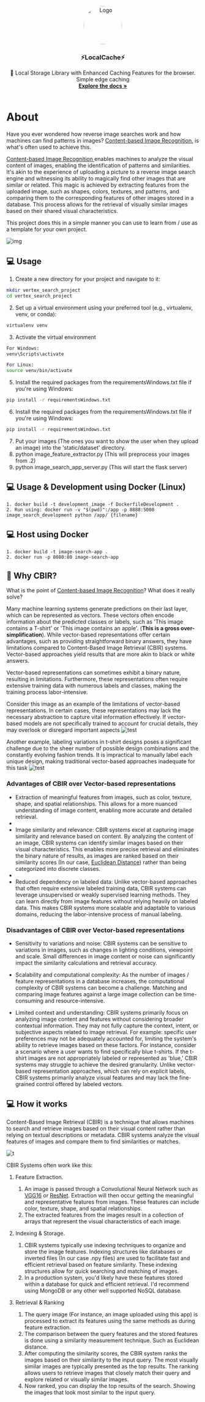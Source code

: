 <br />
<div align="center">
  <a >
    <img src="git/logo.png" alt="Logo" width="100" height="100" style="border-radius: 100%">
  </a>

  <h3 align="center">⚡LocalCache⚡</h3>

  <p align="center">
    🤖 Local Storage Library with Enhanced Caching Features for the browser. 
    <br>Simple edge caching
    <br />
    <a href="https://github.com//Samuel-Hinchliffe/LocalCache"><strong>Explore the docs »</strong></a>
    <br />
    <br />
  </p>
</div>

# About

Have you ever wondered how reverse image searches work and how machines can find patterns in images? <a href="https://en.wikipedia.org/wiki/Content-based_image_retrieval#:~:text=%22Content%2Dbased%22%20means%20that,derived%20from%20the%20image%20itself.">Content-based Image Recognition.</a> is what's often used to achieve this.

<a href="https://en.wikipedia.org/wiki/Content-based_image_retrieval#:~:text=%22Content%2Dbased%22%20means%20that,derived%20from%20the%20image%20itself.">Content-based Image Recognition </a>enables machines to analyze the visual content of images, enabling the identification of patterns and similarities. It's akin to the experience of uploading a picture to a reverse image search engine and witnessing its ability to magically find other images that are similar or related. This magic is achieved by extracting features from the uploaded image, such as shapes, colors, textures, and patterns, and comparing them to the corresponding features of other images stored in a database. This process allows for the retrieval of visually similar images based on their shared visual characteristics.

This project does this in a simple manner you can use to learn from / use as a template for your own project.

![img](./git/example.png)

## 💻 Usage

1. Create a new directory for your project and navigate to it:

```bash
mkdir vertex_search_project
cd vertex_search_project
```

2. Set up a virtual environment using your preferred tool (e.g., virtualenv, venv, or conda):

```bash
virtualenv venv
```

3. Activate the virtual environment

```bash
For Windows:
venv\Scripts\activate

For Linux:
source venv/bin/activate
```

5. Install the required packages from the requirementsWindows.txt file if you're using Windows:

```bash
pip install -r requirementsWindows.txt
```

6. Install the required packages from the requirementsWindows.txt file if you're using Windows:

```bash
pip install -r requirementsWindows.txt
```

7.  Put your images (The ones you want to show the user when they upload an image) into the 'static/dataset' directory.
8.  python image_feature_extractor.py (This will preprocess your images from .2)
9.  python image_search_app_server.py (This will start the flask server)

## 💻 Usage & Development using Docker (Linux)

```console
1. docker build -t development_image -f DockerfileDevelopment .
2. Run using: docker run -v "$(pwd)":/app -p 8888:5000 image_search_development python /app/ {filename}
```

## 💻 Host using Docker

```console
1. docker build -t image-search-app .
2. docker run -p 8080:80 image-search-app
```

## 🚩 Why CBIR?

What is the point of <a href="https://en.wikipedia.org/wiki/Content-based_image_retrieval#:~:text=%22Content%2Dbased%22%20means%20that,derived%20from%20the%20image%20itself.">Content-based Image Recognition</a>? What does it really solve?

Many machine learning systems generate predictions on their last layer, which can be represented as vectors. These vectors often encode information about the predicted classes or labels, such as 'This image contains a T-shirt' or 'This image contains an apple'. (**This is a gross over-simplification**). While vector-based representations offer certain advantages, such as providing straightforward binary answers, they have limitations compared to Content-Based Image Retrieval (CBIR) systems. Vector-based approaches yield results that are more akin to black or white answers.

Vector-based representations can sometimes exhibit a binary nature, resulting in limitations. Furthermore, these representations often require extensive training data with numerous labels and classes, making the training process labor-intensive.

Consider this image as an example of the limitations of vector-based representations. In certain cases, these representations may lack the necessary abstraction to capture vital information effectively. If vector-based models are not specifically trained to account for crucial details, they may overlook or disregard important aspects
![test](git/apple.png)

Another example, labeling variations in t-shirt designs poses a significant challenge due to the sheer number of possible design combinations and the constantly evolving fashion trends. It is impractical to manually label each unique design, making traditional vector-based approaches inadequate for this task
![test](git/tshirt.png)

### Advantages of CBIR over Vector-based representations

- Extraction of meaningful features from images, such as color, texture, shape, and spatial relationships. This allows for a more nuanced understanding of image content, enabling more accurate and detailed retrieval.
-
- Image similarity and relevance: CBIR systems excel at capturing image similarity and relevance based on content. By analyzing the content of an image, CBIR systems can identify similar images based on their visual characteristics. This enables more precise retrieval and eliminates the binary nature of results, as images are ranked based on their similarity scores (In our case, [Euclidean Distance](https://en.wikipedia.org/wiki/Euclidean_distance)) rather than being categorized into discrete classes.
-
- Reduced dependency on labeled data: Unlike vector-based approaches that often require extensive labeled training data, CBIR systems can leverage unsupervised or weakly supervised learning methods. They can learn directly from image features without relying heavily on labeled data. This makes CBIR systems more scalable and adaptable to various domains, reducing the labor-intensive process of manual labeling.

### Disadvantages of CBIR over Vector-based representations

- Sensitivity to variations and noise: CBIR systems can be sensitive to variations in images, such as changes in lighting conditions, viewpoint and scale. Small differences in image content or noise can significantly impact the similarity calculations and retrieval accuracy.

- Scalability and computational complexity: As the number of images / feature representations in a database increases, the computational complexity of CBIR systems can become a challenge. Matching and comparing image features against a large image collection can be time-consuming and resource-intensive.

- Limited context and understanding: CBIR systems primarily focus on analyzing image content and features without considering broader contextual information. They may not fully capture the context, intent, or subjective aspects related to image retrieval. For example: specific user preferences may not be adequately accounted for, limiting the system's ability to retrieve images based on these factors. For instance, consider a scenario where a user wants to find specifically blue t-shirts. If the t-shirt images are not appropriately labeled or represented as 'blue,' CBIR systems may struggle to achieve the desired granularity. Unlike vector-based representation approaches, which can rely on explicit labels, CBIR systems primarily analyze visual features and may lack the fine-grained control offered by labeled vectors.

## 💻 How it works

Content-Based Image Retrieval (CBIR) is a technique that allows machines to search and retrieve images based on their visual content rather than relying on textual descriptions or metadata. CBIR systems analyze the visual features of images and compare them to find similarities or matches.

![t](./git/how.png)

CBIR Systems often work like this:

1. Feature Extraction.

   1. An image is passed through a Convolutional Neural Network such as [VGG16](https://neurohive.io/en/popular-networks/vgg16/) or [ResNet](https://iq.opengenus.org/resnet50-architecture/). Extraction will then occur getting the meaningful and representative features from images. These features can include color, texture, shape, and spatial relationships.
   2. The extracted features from the images result in a collection of arrays that represent the visual characteristics of each image.

2. Indexing & Storage.

   1. CBIR systems typically use indexing techniques to organize and store the image features. Indexing structures like databases or inverted files (In our case .npy files) are used to facilitate fast and efficient retrieval based on feature similarity. These indexing structures allow for quick searching and matching of images.
   2. In a production system, you'd likely have these features stored within a database for quick and efficient retrieval. I'd recommend using MongoDB or any other well supported NoSQL database.

3. Retrieval & Ranking
   1. The query image (For instance, an image uploaded using this app) is processed to extract its features using the same methods as during feature extraction.
   2. The comparison between the query features and the stored features is done using a similarity measurement technique. Such as Euclidean distance.
   3. After computing the similarity scores, the CBIR system ranks the images based on their similarity to the input query. The most visually similar images are typically presented as the top results. The ranking allows users to retrieve images that closely match their query and explore related or visually similar images.
   4. Now ranked, you can display the top results of the search. Showing the images that look most similar to the input query.
